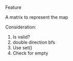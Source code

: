 Feature

A matrix to represent the map

Consideration:

1. Is valid?
2. double direction bfs
3. Use set()
4. Check for empty
